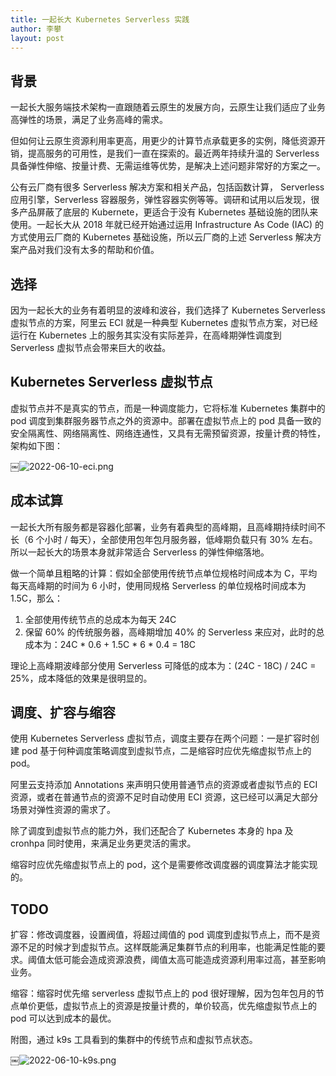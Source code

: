 ```yaml
---
title: 一起长大 Kubernetes Serverless 实践
author: 李攀
layout: post
---
```

## 背景
一起长大服务端技术架构一直跟随着云原生的发展方向，云原生让我们适应了业务高弹性的场景，满足了业务高峰的需求。

但如何让云原生资源利用率更高，用更少的计算节点承载更多的实例，降低资源开销，提高服务的可用性，是我们一直在探索的。最近两年持续升温的 Serverless 具备弹性伸缩、按量计费、无需运维等优势，是解决上述问题非常好的方案之一。

公有云厂商有很多 Serverless 解决方案和相关产品，包括函数计算， Serverless 应用引擎，Serverless 容器服务，弹性容器实例等等。调研和试用以后发现，很多产品屏蔽了底层的 Kubernete，更适合于没有 Kubernetes 基础设施的团队来使用。一起长大从 2018 年就已经开始通过运用 Infrastructure As Code (IAC)  的方式使用云厂商的 Kubernetes 基础设施，所以云厂商的上述 Serverless 解决方案产品对我们没有太多的帮助和价值。

## 选择
因为一起长大的业务有着明显的波峰和波谷，我们选择了 Kubernetes Serverless 虚拟节点的方案，阿里云 ECI 就是一种典型 Kubernetes 虚拟节点方案，对已经运行在 Kubernetes 上的服务其实没有实际差异，在高峰期弹性调度到 Serverless 虚拟节点会带来巨大的收益。

## Kubernetes Serverless 虚拟节点
虚拟节点并不是真实的节点，而是一种调度能力，它将标准 Kubernetes 集群中的 pod 调度到集群服务器节点之外的资源中。部署在虚拟节点上的 pod 具备一致的安全隔离性、网络隔离性、网络连通性，又具有无需预留资源，按量计费的特性，架构如下图：

￼![2022-06-10-eci.png](https://lipan.me/img/2022-06-10-eci.png)

## 成本试算
一起长大所有服务都是容器化部署，业务有着典型的高峰期，且高峰期持续时间不长（6 个小时 / 每天），全部使用包年包月服务器，低峰期负载只有 30% 左右。所以一起长大的场景本身就非常适合 Serverless 的弹性伸缩落地。

做一个简单且粗略的计算：假如全部使用传统节点单位规格时间成本为 C，平均每天高峰期的时间为 6 小时，使用同规格 Serverless 的单位规格时间成本为 1.5C，那么：

1. 全部使用传统节点的总成本为每天 24C
2. 保留 60% 的传统服务器，高峰期增加 40% 的 Serverless 来应对，此时的总成本为：24C * 0.6 + 1.5C * 6 * 0.4 = 18C 

理论上高峰期波峰部分使用 Serverless 可降低的成本为：(24C - 18C) / 24C = 25%，成本降低的效果是很明显的。

## 调度、扩容与缩容
使用 Kubernetes Serverless 虚拟节点，调度主要存在两个问题：一是扩容时创建 pod 基于何种调度策略调度到虚拟节点，二是缩容时应优先缩虚拟节点上的 pod。

阿里云支持添加 Annotations 来声明只使用普通节点的资源或者虚拟节点的 ECI 资源，或者在普通节点的资源不足时自动使用 ECI 资源，这已经可以满足大部分场景对弹性资源的需求了。

除了调度到虚拟节点的能力外，我们还配合了 Kubernetes 本身的 hpa 及 cronhpa 同时使用，来满足业务更灵活的需求。

缩容时应优先缩虚拟节点上的 pod，这个是需要修改调度器的调度算法才能实现的。

## TODO
扩容：修改调度器，设置阀值，将超过阈值的 pod 调度到虚拟节点上，而不是资源不足的时候才到虚拟节点。这样既能满足集群节点的利用率，也能满足性能的要求。阈值太低可能会造成资源浪费，阈值太高可能造成资源利用率过高，甚至影响业务。

缩容：缩容时优先缩 serverless 虚拟节点上的 pod 很好理解，因为包年包月的节点单价更低，虚拟节点上的资源是按量计费的，单价较高，优先缩虚拟节点上的 pod 可以达到成本的最优。


附图，通过 k9s 工具看到的集群中的传统节点和虚拟节点状态。

￼![2022-06-10-k9s.png](https://lipan.me/img/2022-06-10-k9s.png)

